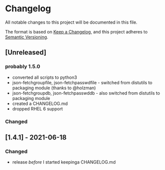 # Changelog

All notable changes to this project will be documented in this file.

The format is based on [Keep a
Changelog](https://keepachangelog.com/en/1.0.0/), and this project adheres
to [Semantic Versioning](https://semver.org/spec/v2.0.0.html).

## [Unreleased]

### probably 1.5.0

- converted all scripts to python3
- json-fetchgroupfile, json-fetchpasswdfile - switched from distutils to
  packaging module (thanks to @holzman)
- json-fetchgroupdb, json-fetchpasswddb - also switched from distutils to 
  packaging module
- created a CHANGELOG.md
- dropped RHEL 6 support

### Changed

## [1.4.1] - 2021-06-18

### Changed

- release *before* I started keepinga CHANGELOG.md
